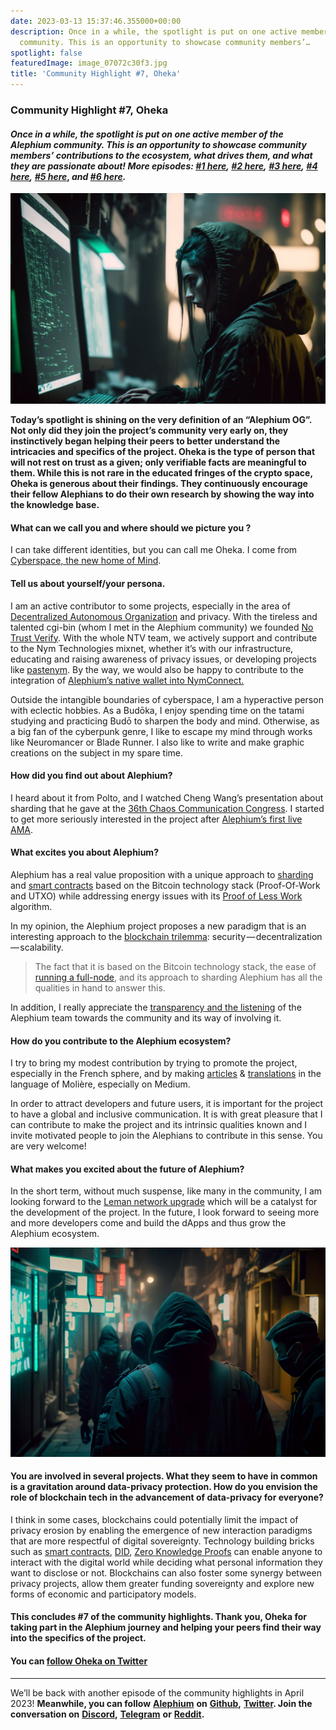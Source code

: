 ```yaml
---
date: 2023-03-13 15:37:46.355000+00:00
description: Once in a while, the spotlight is put on one active member of the Alephium
  community. This is an opportunity to showcase community members’…
spotlight: false
featuredImage: image_07072c30f3.jpg
title: 'Community Highlight #7, Oheka'
---
```


### Community Highlight \#7, Oheka

#### _Once in a while, the spotlight is put on one active member of the Alephium community. This is an opportunity to showcase community members’ contributions to the ecosystem, what drives them, and what they are passionate about! More episodes:_ <a href="https://medium.com/@alephium/community-highlight-wilhelm-k%C3%A4llstr%C3%B6m-aka-oracleuggla-81d3938c5692" class="markup--anchor markup--h4-anchor" data-href="https://medium.com/@alephium/community-highlight-wilhelm-k%C3%A4llstr%C3%B6m-aka-oracleuggla-81d3938c5692" target="_blank"><em>#1 here</em></a>_,_ <a href="https://medium.com/@alephium/community-highlight-cgi-bin-c102cc106f19" class="markup--anchor markup--h4-anchor" data-href="https://medium.com/@alephium/community-highlight-cgi-bin-c102cc106f19" target="_blank"><em>#2 here</em></a>_,_ <a href="https://medium.com/@alephium/community-highlight-3-digdug-48a7ec868504" class="markup--anchor markup--h4-anchor" data-href="https://medium.com/@alephium/community-highlight-3-digdug-48a7ec868504" target="_blank"><em>#3 here</em></a>_,_ <a href="https://medium.com/@alephium/community-highlight-4-montail-e24fd88882a0" class="markup--anchor markup--h4-anchor" data-href="https://medium.com/@alephium/community-highlight-4-montail-e24fd88882a0" target="_blank"><em>#4 here</em></a>_,_ <a href="https://medium.com/@alephium/community-highlight-5-txn-71c4fd76ffe8" class="markup--anchor markup--h4-anchor" data-href="https://medium.com/@alephium/community-highlight-5-txn-71c4fd76ffe8" target="_blank"><em>#5 here</em></a>, _and_ <a href="https://medium.com/@alephium/community-highlight-6-waldi-zkit-beats-37af1f6df3b8" class="markup--anchor markup--h4-anchor" data-href="https://medium.com/@alephium/community-highlight-6-waldi-zkit-beats-37af1f6df3b8" target="_blank"><em>#6 here</em></a>_._

![](image_07072c30f3.jpg)

**Today’s spotlight is shining on the very definition of an “Alephium OG”. Not only did they join the project’s community very early on, they instinctively began helping their peers to better understand the intricacies and specifics of the project. Oheka is the type of person that will not rest on trust as a given; only verifiable facts are meaningful to them. While this is not rare in the educated fringes of the crypto space, Oheka is generous about their findings. They continuously encourage their fellow Alephians to do their own research by showing the way into the knowledge base.**

#### What can we call you and where should we picture you ?

I can take different identities, but you can call me Oheka. I come from <a href="https://www.eff.org/cyberspace-independence" class="markup--anchor markup--p-anchor" data-href="https://www.eff.org/cyberspace-independence" rel="noopener" target="_blank">Cyberspace, the new home of Mind</a>.

#### Tell us about yourself/your persona.

I am an active contributor to some projects, especially in the area of <a href="https://en.wikipedia.org/wiki/Decentralized_autonomous_organization" class="markup--anchor markup--p-anchor" data-href="https://en.wikipedia.org/wiki/Decentralized_autonomous_organization" rel="noopener" target="_blank">Decentralized Autonomous Organization</a> and privacy. With the tireless and talented cgi-bin (whom I met in the Alephium community) we founded <a href="https://nym.notrustverify.ch/" class="markup--anchor markup--p-anchor" data-href="https://nym.notrustverify.ch/" rel="noopener" target="_blank">No Trust Verify</a>. With the whole NTV team, we actively support and contribute to the Nym Technologies mixnet, whether it’s with our infrastructure, educating and raising awareness of privacy issues, or developing projects like <a href="https://pastenym.ch" class="markup--anchor markup--p-anchor" data-href="https://pastenym.ch" rel="noopener" target="_blank">pastenym</a>. By the way, we would also be happy to contribute to the integration of <a href="https://github.com/alephium/desktop-wallet/issues/496" class="markup--anchor markup--p-anchor" data-href="https://github.com/alephium/desktop-wallet/issues/496" rel="noopener" target="_blank">Alephium’s native wallet into NymConnect.</a>

Outside the intangible boundaries of cyberspace, I am a hyperactive person with eclectic hobbies. As a Budōka, I enjoy spending time on the tatami studying and practicing Budō to sharpen the body and mind. Otherwise, as a big fan of the cyberpunk genre, I like to escape my mind through works like Neuromancer or Blade Runner. I also like to write and make graphic creations on the subject in my spare time.

#### How did you find out about Alephium?

I heard about it from Polto, and I watched Cheng Wang’s presentation about sharding that he gave at the <a href="https://www.youtube.com/watch?v=_SjtXp6F43k" class="markup--anchor markup--p-anchor" data-href="https://www.youtube.com/watch?v=_SjtXp6F43k" rel="noopener" target="_blank">36th Chaos Communication Congress</a>. I started to get more seriously interested in the project after <a href="https://www.youtube.com/watch?v=yq6A99DI1nk&amp;list=PL8q8n0BHJS1Pats4NTUrZ0who3BuqkZOY" class="markup--anchor markup--p-anchor" data-href="https://www.youtube.com/watch?v=yq6A99DI1nk&amp;list=PL8q8n0BHJS1Pats4NTUrZ0who3BuqkZOY" rel="noopener" target="_blank">Alephium’s first live AMA</a>.

#### What excites you about Alephium?

Alephium has a real value proposition with a unique approach to <a href="https://docs.alephium.org/glossary#sharding" class="markup--anchor markup--p-anchor" data-href="https://docs.alephium.org/glossary#sharding" rel="noopener" target="_blank">sharding</a> and <a href="https://docs.alephium.org/dapps/getting-started" class="markup--anchor markup--p-anchor" data-href="https://docs.alephium.org/dapps/getting-started" rel="noopener" target="_blank">smart contracts</a> based on the Bitcoin technology stack (Proof-Of-Work and UTXO) while addressing energy issues with its <a href="https://medium.com/@alephium/tech-talk-1-proof-of-less-work-ama-3d5afbf78c71" class="markup--anchor markup--p-anchor" data-href="https://medium.com/@alephium/tech-talk-1-proof-of-less-work-ama-3d5afbf78c71" target="_blank">Proof of Less Work</a> algorithm.

In my opinion, the Alephium project proposes a new paradigm that is an interesting approach to the <a href="https://coinmarketcap.com/alexandria/glossary/blockchain-trilemma" class="markup--anchor markup--p-anchor" data-href="https://coinmarketcap.com/alexandria/glossary/blockchain-trilemma" rel="noopener" target="_blank">blockchain trilemma</a>: security — decentralization — scalability.

> The fact that it is based on the Bitcoin technology stack, the ease of <a href="https://medium.com/@alephium/running-a-blockchain-node-on-raspberry-pi-bac0a2afc208" class="markup--anchor markup--pullquote-anchor" data-href="https://medium.com/@alephium/running-a-blockchain-node-on-raspberry-pi-bac0a2afc208" target="_blank">running a full-node</a>, and its approach to sharding Alephium has all the qualities in hand to answer this.

In addition, I really appreciate the <a href="https://alephium.org/discord" class="markup--anchor markup--p-anchor" data-href="https://alephium.org/discord" rel="noopener" target="_blank">transparency and the listening</a> of the Alephium team towards the community and its way of involving it.

#### How do you contribute to the Alephium ecosystem?

I try to bring my modest contribution by trying to promote the project, especially in the French sphere, and by making <a href="https://medium.com/@Oheka/tutorial-host-your-alephium-node-via-flux-2134def9b7d0" class="markup--anchor markup--p-anchor" data-href="https://medium.com/@Oheka/tutorial-host-your-alephium-node-via-flux-2134def9b7d0" target="_blank">articles</a> & <a href="https://medium.com/@Oheka/le-front-end-de-la-mise-%C3%A0-jour-leman-d19049a3e0a0" class="markup--anchor markup--p-anchor" data-href="https://medium.com/@Oheka/le-front-end-de-la-mise-%C3%A0-jour-leman-d19049a3e0a0" target="_blank">translations</a> in the language of Molière, especially on Medium.

In order to attract developers and future users, it is important for the project to have a global and inclusive communication. It is with great pleasure that I can contribute to make the project and its intrinsic qualities known and I invite motivated people to join the Alephians to contribute in this sense. You are very welcome!

#### What makes you excited about the future of Alephium?

In the short term, without much suspense, like many in the community, I am looking forward to the <a href="https://medium.com/@alephium/announcing-the-leman-network-upgrade-c01a81e65f0e" class="markup--anchor markup--p-anchor" data-href="https://medium.com/@alephium/announcing-the-leman-network-upgrade-c01a81e65f0e" target="_blank">Leman network upgrade</a> which will be a catalyst for the development of the project. In the future, I look forward to seeing more and more developers come and build the dApps and thus grow the Alephium ecosystem.

![](image_8f83d4c492.jpg)

#### You are involved in several projects. What they seem to have in common is a gravitation around data-privacy protection. How do you envision the role of blockchain tech in the advancement of data-privacy for everyone?

I think in some cases, blockchains could potentially limit the impact of privacy erosion by enabling the emergence of new interaction paradigms that are more respectful of digital sovereignty. Technology building bricks such as <a href="https://docs.alephium.org/dapps/getting-started" class="markup--anchor markup--p-anchor" data-href="https://docs.alephium.org/dapps/getting-started" rel="noopener" target="_blank">smart contracts</a>, <a href="https://en.wikipedia.org/wiki/Decentralized_identifier" class="markup--anchor markup--p-anchor" data-href="https://en.wikipedia.org/wiki/Decentralized_identifier" rel="noopener" target="_blank">DID</a>, <a href="https://en.wikipedia.org/wiki/Zero-knowledge_proof" class="markup--anchor markup--p-anchor" data-href="https://en.wikipedia.org/wiki/Zero-knowledge_proof" rel="noopener" target="_blank">Zero Knowledge Proofs</a> can enable anyone to interact with the digital world while deciding what personal information they want to disclose or not. Blockchains can also foster some synergy between privacy projects, allow them greater funding sovereignty and explore new forms of economic and participatory models.

#### This concludes \#7 of the community highlights. Thank you, Oheka for taking part in the Alephium journey and helping your peers find their way into the specifics of the project.

#### You can <a href="https://twitter.com/Oheka32/" class="markup--anchor markup--h4-anchor" data-href="https://twitter.com/Oheka32/" rel="noopener" target="_blank">follow Oheka on Twitter</a>

---

We’ll be back with another episode of the community highlights in April 2023! **Meanwhile, you can follow** <a href="https://alephium.org" class="markup--anchor markup--p-anchor" data-href="https://alephium.org" rel="noopener ugc nofollow noopener" target="_blank"><strong>Alephium</strong></a> **on** <a href="https://github.com/alephium/" class="markup--anchor markup--p-anchor" data-href="https://github.com/alephium/" rel="noopener ugc nofollow noopener" target="_blank"><strong>Github</strong></a>**,** <a href="https://twitter.com/alephium" class="markup--anchor markup--p-anchor" data-href="https://twitter.com/alephium" rel="noopener ugc nofollow noopener" target="_blank"><strong>Twitter</strong></a>**. Join the conversation on** <a href="https://alephium.org/discord" class="markup--anchor markup--p-anchor" data-href="https://alephium.org/discord" rel="noopener ugc nofollow noopener" target="_blank"><strong>Discord</strong></a>**,** <a href="https://t.me/alephiumgroup" class="markup--anchor markup--p-anchor" data-href="https://t.me/alephiumgroup" rel="noopener ugc nofollow noopener" target="_blank"><strong>Telegram</strong></a> **or** <a href="https://www.reddit.com/r/alephium" class="markup--anchor markup--p-anchor" data-href="https://www.reddit.com/r/alephium" rel="noopener ugc nofollow noopener" target="_blank"><strong>Reddit</strong></a>**.**
